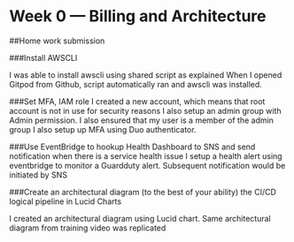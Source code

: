# Week 0 — Billing and Architecture

##Home work submission

###Install AWSCLI

I was able to install awscli using shared script as explained
When I opened Gitpod from Github, script automatically ran and awscli was installed. 

###Set MFA, IAM role
I created a new account, which means that root account is not in use for security reasons
I also setup an admin group with Admin permission. I also ensured that my user is a member of the admin group
I also setup up MFA using Duo authenticator.




###Use EventBridge to hookup Health Dashboard to SNS and send notification when there is a service health issue
I setup a health alert using eventbridge to monitor a Guardduty alert. Subsequent notification would be initiated by
SNS


###Create an architectural diagram (to the best of your ability) the CI/CD logical pipeline in Lucid Charts

I created an architectural diagram using Lucid chart. Same architectural diagram from training video was replicated
